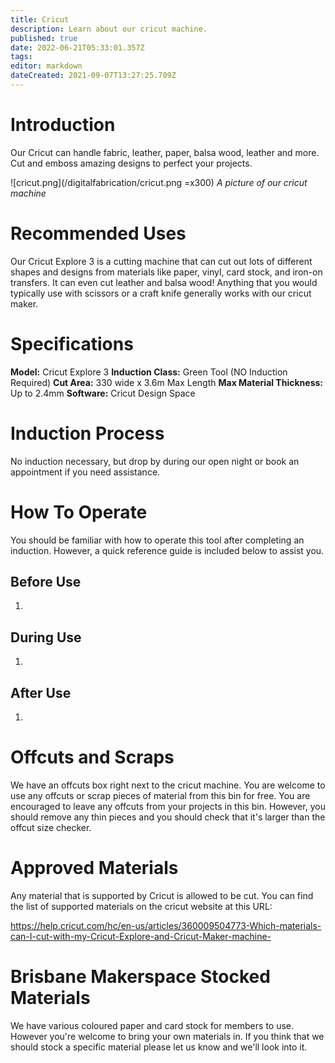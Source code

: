 ```yaml
---
title: Cricut
description: Learn about our cricut machine.
published: true
date: 2022-06-21T05:33:01.357Z
tags: 
editor: markdown
dateCreated: 2021-09-07T13:27:25.709Z
---
```


# Introduction
Our Cricut can handle fabric, leather, paper, balsa wood, leather and more. Cut and emboss amazing designs to perfect your projects.

![cricut.png](/digitalfabrication/cricut.png =x300)
*A picture of our cricut machine*

# Recommended Uses
Our Cricut Explore 3 is a cutting machine that can cut out lots of different shapes and designs from materials like paper, vinyl, card stock, and iron-on transfers. It can even cut leather and balsa wood! Anything that you would typically use with scissors or a craft knife generally works with our cricut maker.

# Specifications
**Model:** Cricut Explore 3
**Induction Class:** Green Tool (NO Induction Required)
**Cut Area:** 330 wide x 3.6m Max Length
**Max Material Thickness:** Up to 2.4mm
**Software:** Cricut Design Space

# Induction Process
No induction necessary, but drop by during our open night or book an appointment if you need assistance.

# How To Operate
You should be familiar with how to operate this tool after completing an induction. However, a quick reference guide is included below to assist you.

## Before Use
1. 

## During Use
1. 

## After Use
1. 

# Offcuts and Scraps
We have an offcuts box right next to the cricut machine. You are welcome to use any offcuts or scrap pieces of material from this bin for free. You are encouraged to leave any offcuts from your projects in this bin. However, you should remove any thin pieces and you should check that it's larger than the offcut size checker.

# Approved Materials
Any material that is supported by Cricut is allowed to be cut. You can find the list of supported materials on the cricut website at this URL: 

https://help.cricut.com/hc/en-us/articles/360009504773-Which-materials-can-I-cut-with-my-Cricut-Explore-and-Cricut-Maker-machine-

# Brisbane Makerspace Stocked Materials
We have various coloured paper and card stock for members to use. However you're welcome to bring your own materials in. If you think that we should stock a specific material please let us know and we'll look into it.
